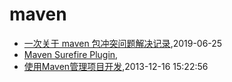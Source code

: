 # maven
* [一次关于 maven 包冲突问题解决记录](/2019/2019-06-25-maven-jar-conflict-record),2019-06-25
* [Maven Surefire Plugin](/2016/2016-03-27-maven-surefire-plugin),
* [使用Maven管理项目开发](/2013/2013-12-16-using-maven-to-manage-project),2013-12-16 15:22:56
